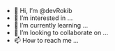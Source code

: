 - 👋 Hi, I’m @devRokib
- 👀 I’m interested in ...
- 🌱 I’m currently learning ...
- 💞️ I’m looking to collaborate on ...
- 📫 How to reach me ...

<!---
devRokib/devRokib is a ✨ special ✨ repository because its `README.md` (this file) appears on your GitHub profile.
You can click the Preview link to take a look at your changes.
--->
